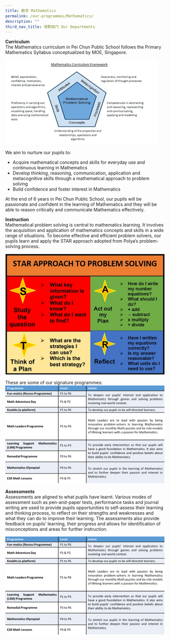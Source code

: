 ```yaml
---
title: 数学 Mathematics
permalink: /our-programmes/Mathematics/
description: ""
third_nav_title: 培群部门 Our Departments
---
```

**Curriculum**<br>
The Mathematics curriculum in Pei Chun Public School follows the Primary Mathematics Syllabus conceptualized by MOE, Singapore. 

![Math1](/images/Our%20Programmes/Math1.jpg)

We aim to nurture our pupils to:<br>
* Acquire mathematical concepts and skills for everyday use and continuous learning in Mathematics
* Develop thinking, reasoning, communication, application and metacognitive skills through a mathematical approach to problem solving
* Build confidence and foster interest in Mathematics

At the end of 6 years in Pei Chun Public School, our pupils will be passionate and confident in the learning of Mathematics and they will be able to reason critically and communicate Mathematics effectively.

**Instruction**<br>
Mathematical problem solving is central to mathematics learning. It involves the acquisition and application of mathematics concepts and skills in a wide range of situations. To become effective and efficient problem solvers, our pupils learn and apply the STAR approach adopted from Polya’s problem-solving process.

![Math2](/images/Our%20Programmes/Math2.jpg) 

These are some of our signature programmes:
![Math5](/images/Our%20Programmes/Math5.jpg)

**Assessments**<br>
Assessments are aligned to what pupils have learnt. Various modes of assessment such as pen-and-paper tests, performance tasks and journal writing are used to provide pupils opportunities to self-assess their learning and thinking process, to reflect on their strengths and weaknesses and what they can do to improve their learning. The assessments also provide feedback on pupils’ learning, their progress and allows for identification of misconceptions and areas for further instruction. 

![Maths3](/images/Our%20Programmes/Math3.jpg)